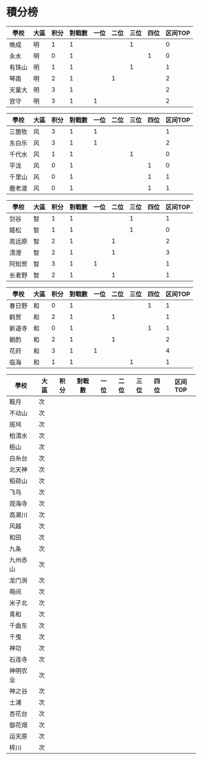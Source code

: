 # 積分榜

| 學校   | 大區 | 积分 | 對戰數 | 一位 | 二位 | 三位 | 四位 | 区间TOP |
| ------ | ---- | ---- | ------ | ---- | ---- | ---- | ---- | ------- |
| 晚成   | 明   |   1   |    1    |      |      |  1    |      |    0     |
| 永水   | 明   |   0   |     1   |      |      |      |    1  |    0     |
| 有珠山 | 明   |   1   |    1    |      |      |  1    |      |    1     |
| 琴南   | 明   |   2   |     1   |      |  1    |      |      |    2     |
| 天童大 | 明   |   3   |     1   |      |      |      |      |     2    |
| 宫守   | 明   |   3   |     1   |  1    |      |      |      |    2     |

| 學校   | 大區 | 积分 | 對戰數 | 一位 | 二位 | 三位 | 四位 | 区间TOP |
| ------ | ---- | ---- | ------ | ---- | ---- | ---- | ---- | ------- |
| 三箇牧 | 风   |   3   |    1    |    1  |      |      |      |    1     |
| 东白乐 | 风   |   3   |    1    |    1  |      |      |      |    2     |
| 千代水 | 风   |    1  |     1   |      |      |  1    |      |     0    |
| 平泷   | 风   |   0   |   1     |      |      |      |   1   |    0     |
| 千里山 | 风   |   0   |    1    |      |      |      |   1   |    1     |
| 鹿老渡 | 风   |   0   |    1    |      |      |      |   1   |     1    |

| 學校   | 大區 | 积分 | 對戰數 | 一位 | 二位 | 三位 | 四位 | 区间TOP |
| ------ | ---- | ---- | ------ | ---- | ---- | ---- | ---- | ------- |
| 剑谷   | 智   |   1   |     1   |      |      |   1   |      |    1     |
| 姬松   | 智   |   1   |    1    |      |      |    1  |      |    0     |
| 高远原 | 智   |   2   |    1    |      |   1   |      |      |    2     |
| 清澄   | 智   |   2   |    1    |      |  1    |      |      |    3     |
| 阿知贺 | 智   |    3  |    1    |   1   |      |      |      |    1     |
| 长者野 | 智   |    2  |    1    |      |  1    |      |      |    1     |

| 學校   | 大區 | 积分 | 對戰數 | 一位 | 二位 | 三位 | 四位 | 区间TOP |
| ------ | ---- | ---- | ------ | ---- | ---- | ---- | ---- | ------- |
| 春日野 | 和   |   0   |    1    |      |      |      |   1   |    1     |
| 鹤贺   | 和   |   2   |    1    |      |   1   |      |      |     1    |
| 新道寺 | 和   |  0    |    1   |      |      |      |   1   |     1    |
| 朝酌   | 和   |   2   |   1     |      |   1   |      |      |    2     |
| 花莳   | 和   |   3   |   1     |   1   |      |      |      |     4    |
| 临海   | 和   |   1   |     1   |      |      |    1  |      |    1     |

| 學校     | 大區 | 积分 | 對戰數 | 一位 | 二位 | 三位 | 四位 | 区间TOP |
| -------- | ---- | ---- | ------ | ---- | ---- | ---- | ---- | ------- |
| 鞍月     | 次   |      |        |      |      |      |      |         |
| 不动山   | 次   |      |        |      |      |      |      |         |
| 斑鸠     | 次   |      |        |      |      |      |      |         |
| 柏清水   | 次   |      |        |      |      |      |      |         |
| 栢山     | 次   |      |        |      |      |      |      |         |
| 白糸台   | 次   |      |        |      |      |      |      |         |
| 北天神   | 次   |      |        |      |      |      |      |         |
| 稻荷山   | 次   |      |        |      |      |      |      |         |
| 飞鸟     | 次   |      |        |      |      |      |      |         |
| 观海寺   | 次   |      |        |      |      |      |      |         |
| 高濑川   | 次   |      |        |      |      |      |      |         |
| 风越     | 次   |      |        |      |      |      |      |         |
| 和田     | 次   |      |        |      |      |      |      |         |
| 九条     | 次   |      |        |      |      |      |      |         |
| 九州赤山 | 次   |      |        |      |      |      |      |         |
| 龙门渕   | 次   |      |        |      |      |      |      |         |
| 萌间     | 次   |      |        |      |      |      |      |         |
| 米子北   | 次   |      |        |      |      |      |      |         |
| 青和     | 次   |      |        |      |      |      |      |         |
| 千曲东   | 次   |      |        |      |      |      |      |         |
| 千曳     | 次   |      |        |      |      |      |      |         |
| 神功     | 次   |      |        |      |      |      |      |         |
| 石连寺   | 次   |      |        |      |      |      |      |         |
| 神明农业 | 次   |      |        |      |      |      |      |         |
| 神之谷   | 次   |      |        |      |      |      |      |         |
| 土浦     | 次   |      |        |      |      |      |      |         |
| 杏花台   | 次   |      |        |      |      |      |      |         |
| 御花畑   | 次   |      |        |      |      |      |      |         |
| 运天原   | 次   |      |        |      |      |      |      |         |
| 梓川     | 次   |      |        |      |      |      |      |         |
 
